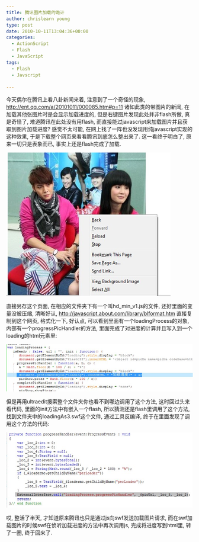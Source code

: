 ```yaml
---
title: 腾讯图片加载的诡计
author: chrislearn young
type: post
date: 2010-10-11T13:04:36+00:00
categories:
  - ActionScript
  - Flash
  - JavaScript
tags:
  - Flash
  - Javscript

---
```

今天偶尔在腾讯上看八卦新闻来着, 注意到了一个奇怪的现象, <a href="http://ent.qq.com/a/20101011/000085.htm#p=11" target="_blank">http://ent.qq.com/a/20101011/000085.htm#p=11</a> 诸如此类的带图片的新闻, 在加载其他张图片时是会显示加载进度的, 但是右键图片发现此处并非flash所做, 真是奇怪了, 难道腾讯在此处没有用flash, 而直接能过javascript来加载图片并且获取到图片加载进度? 感觉不太可能, 在网上找了一阵也没发现用纯javascript实现的这种效果, 于是下载整个网页来看看腾讯到底怎么整出来了. 这一看终于明白了, 原来一切只是表象而已, 事实上还是flash完成了加载.

<!--more-->
![flash_cs5_3.jpg](qq_image_loaded.jpg)

直接另存这个页面, 在相应的文件夹下有一个叫hd\_min\_v1.js的文件, 还好里面的变量没被压缩, 清晰好认, <a href="http://javascript.about.com/library/blformat.htm" target="_blank">http://javascript.about.com/library/blformat.htm</a> 直接复制到这个网页, 格式化一下, 好认点, 可以看到里面有一个loadingProcess的对象, 内部有一个progressPicHandler的方法, 里面完成了对进度的计算并且写入到一个loading的html元素里:

![flash_cs5_3.jpg](qq_js_loading_progress.jpg)

但是再用ultraedit搜索整个文件夹你也看不到哪边调用了这个方法, 这时回过头来看代码, 里面的init方法中有嵌入一个flash, 所以猜测还是flash里调用了这个方法, 找到文件夹中的loadingAs3.swf这个文件, 通过工具反编译, 终于在里面发现了调用这个方法的代码:

![flash_cs5_3.jpg](qq_swf_progress_handler.jpg)

哎, 整活了半天, 才知道原来腾讯也只是通过js向swf发送加载图片请求, 而在swf加载图片的时候swf在侦听加载进度的方法中再次调用js, 完成将进度写到html里, 转了一圈, 终于回来了.